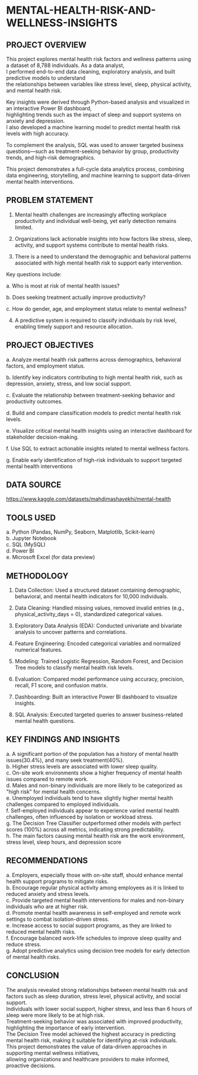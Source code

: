 # MENTAL-HEALTH-RISK-AND-WELLNESS-INSIGHTS

## PROJECT OVERVIEW 
This project explores mental health risk factors and wellness patterns using a dataset of 8,788 individuals. As a data analyst,<br/> 
I performed end-to-end data cleaning, exploratory analysis, and built predictive models to understand<br/>
the relationships between variables like stress level, sleep, physical activity, and mental health risk.<br/>

Key insights were derived through Python-based analysis and visualized in an interactive Power BI dashboard,<br/>
highlighting trends such as the impact of sleep and support systems on anxiety and depression.<br/>
I also developed a machine learning model to predict mental health risk levels with high accuracy.<br/>

To complement the analysis, SQL was used to answer targeted business questions—such as treatment-seeking behavior by group, productivity trends, and high-risk demographics.<br/>

This project demonstrates a full-cycle data analytics process, combining data engineering, storytelling, and machine learning to support data-driven mental health interventions.<br/>

## PROBLEM STATEMENT 
1. Mental health challenges are increasingly affecting workplace productivity and individual well-being, yet early detection remains limited.<br/>

2. Organizations lack actionable insights into how factors like stress, sleep, activity, and support systems contribute to mental health risks.<br/>

3. There is a need to understand the demographic and behavioral patterns associated with high mental health risk to support early intervention.<br/>

Key questions include:<br/>

a. Who is most at risk of mental health issues?<br/>

b. Does seeking treatment actually improve productivity?<br/>

c. How do gender, age, and employment status relate to mental wellness?<br/>

4. A predictive system is required to classify individuals by risk level, enabling timely support and resource allocation.<br/>

## PROJECT OBJECTIVES 

a. Analyze mental health risk patterns across demographics, behavioral factors, and employment status.<br/>

b. Identify key indicators contributing to high mental health risk, such as depression, anxiety, stress, and low social support.<br/>

c. Evaluate the relationship between treatment-seeking behavior and productivity outcomes.<br/>

d. Build and compare classification models to predict mental health risk levels.<br/>

e. Visualize critical mental health insights using an interactive dashboard for stakeholder decision-making.<br/>

f. Use SQL to extract actionable insights related to mental wellness factors.<br/>

g. Enable early identification of high-risk individuals to support targeted mental health interventions<br/>

## DATA SOURCE

https://www.kaggle.com/datasets/mahdimashayekhi/mental-health

## TOOLS USED 

a. Python (Pandas, NumPy, Seaborn, Matplotlib, Scikit-learn)<br/>
b. Jupyter Notebook<br/>
c. SQL (MySQL)<br/>
d. Power BI<br/>
e. Microsoft Excel (for data preview)<br/>

## METHODOLOGY

1. Data Collection: Used a structured dataset containing demographic, behavioral, and mental health indicators for 10,000 individuals.<br/>

2. Data Cleaning: Handled missing values, removed invalid entries (e.g., physical_activity_days = 0), standardized categorical values.<br/>

3. Exploratory Data Analysis (EDA): Conducted univariate and bivariate analysis to uncover patterns and correlations.<br/>

4. Feature Engineering: Encoded categorical variables and normalized numerical features.<br/>

5. Modeling: Trained Logistic Regression, Random Forest, and Decision Tree models to classify mental health risk levels.<br/>

6. Evaluation: Compared model performance using accuracy, precision, recall, F1 score, and confusion matrix.<br/>

7. Dashboarding: Built an interactive Power BI dashboard to visualize insights.<br/>

8. SQL Analysis: Executed targeted queries to answer business-related mental health questions.<br/>

## KEY FINDINGS AND INSIGHTS 

a. A significant portion of the population has a history of mental health issues(30.4%), and many seek treatment(40%).<br/>
b. Higher stress levels are associated with lower sleep quality.<br/>
c. On-site work environments show a higher frequency of mental health issues compared to remote work.<br/>
d. Males and non-binary individuals are more likely to be categorized as "high risk" for mental health concerns.<br/>
e. Unemployed individuals tend to have slightly higher mental health challenges compared to employed individuals.<br/>
f. Self-employed individuals appear to experience varied mental health challenges, often influenced by isolation or workload stress.<br/>
g. The Decision Tree Classifier outperformed other models with perfect scores (100%) across all metrics, indicating strong predictability.<br/>
h. The main factors causing mental health risk are the work environment, stress level, sleep hours, and depression score<br/>

## RECOMMENDATIONS 

a. Employers, especially those with on-site staff, should enhance mental health support programs to mitigate risks.<br/>
b. Encourage regular physical activity among employees as it is linked to reduced anxiety and stress levels.<br/>
c. Provide targeted mental health interventions for males and non-binary individuals who are at higher risk.<br/>
d. Promote mental health awareness in self-employed and remote work settings to combat isolation-driven stress.<br/>
e. Increase access to social support programs, as they are linked to reduced mental health risks.<br/>
f. Encourage balanced work-life schedules to improve sleep quality and reduce stress.<br/>
g. Adopt predictive analytics using decision tree models for early detection of mental health risks.<br/>


## CONCLUSION

The analysis revealed strong relationships between mental health risk and factors such as sleep duration, stress level, physical activity, and social support.<br/>
Individuals with lower social support, higher stress, and less than 6 hours of sleep were more likely to be at high risk.<br/>
Treatment-seeking behavior was associated with improved productivity, highlighting the importance of early intervention.<br/>
The Decision Tree model achieved the highest accuracy in predicting mental health risk, making it suitable for identifying at-risk individuals.<br/>
This project demonstrates the value of data-driven approaches in supporting mental wellness initiatives,<br/>
allowing organizations and healthcare providers to make informed, proactive decisions.<br/>
